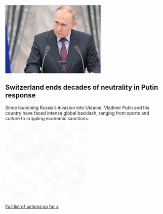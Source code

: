 
![Switzerland ends decades of neutrality in Putin response](./20220301115903.png)
## Switzerland ends decades of neutrality in Putin response

Since launching Russia’s invasion into Ukraine, Vladimir Putin and his country have faced intense global backlash, ranging from sports and culture to crippling economic sanctions.

![pic](../square_bg.png)

[Full list of actions so far »](https://www.yahoo.com/news/how-the-world-punished-russia-for-invading-ukraine-192732724.html)

